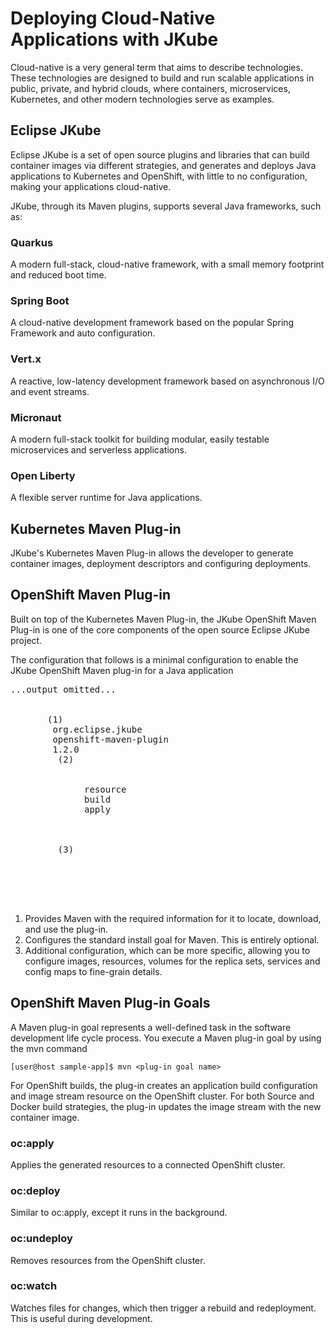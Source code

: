 # Deploying Cloud-Native Applications with JKube

Cloud-native is a very general term that aims to describe technologies. These technologies are designed to build and run scalable applications in public, private, and hybrid clouds, where containers, microservices, Kubernetes, and other modern technologies serve as examples.

## Eclipse JKube
Eclipse JKube is a set of open source plugins and libraries that can build container images via different strategies, and generates and deploys Java applications to Kubernetes and OpenShift, with little to no configuration, making your applications cloud-native.

JKube, through its Maven plugins, supports several Java frameworks, such as:

### Quarkus
A modern full-stack, cloud-native framework, with a small memory footprint and reduced boot time.

### Spring Boot
A cloud-native development framework based on the popular Spring Framework and auto configuration.

### Vert.x
A reactive, low-latency development framework based on asynchronous I/O and event streams.

### Micronaut
A modern full-stack toolkit for building modular, easily testable microservices and serverless applications.

### Open Liberty
A flexible server runtime for Java applications.

## Kubernetes Maven Plug-in
JKube's Kubernetes Maven Plug-in allows the developer to generate container images, deployment descriptors and configuring deployments.

## OpenShift Maven Plug-in
Built on top of the Kubernetes Maven Plug-in, the JKube OpenShift Maven Plug-in is one of the core components of the open source Eclipse JKube project.

The configuration that follows is a minimal configuration to enable the JKube OpenShift Maven plug-in for a Java application
<pre>
...output omitted...
  <build>
    <plugins>
      <plugin> (1)
        <groupId>org.eclipse.jkube</groupId>
        <artifactId>openshift-maven-plugin</artifactId>
        <version>1.2.0</version>
        <executions> (2)
          <execution>
            <goals>
              <goal>resource</goal>
              <goal>build</goal>
              <goal>apply</goal>
            </goals>
          </execution>
        </executions>
        <configuration> (3)
          <!-- additional configuration here -->
        </configuration>
      </plugin>
    </plugins>
  </build>
</pre>

1. Provides Maven with the required information for it to locate, download, and use the plug-in.
2. Configures the standard install goal for Maven. This is entirely optional.
3. Additional configuration, which can be more specific, allowing you to configure images, resources, volumes for the replica sets, services and config maps to fine-grain details.


## OpenShift Maven Plug-in Goals
A Maven plug-in goal represents a well-defined task in the software development life cycle process. You execute a Maven plug-in goal by using the mvn command

```
[user@host sample-app]$ mvn <plug-in goal name>
```

For OpenShift builds, the plug-in creates an application build configuration and image stream resource on the OpenShift cluster. For both Source and Docker build strategies, the plug-in updates the image stream with the new container image.

### oc:apply
Applies the generated resources to a connected OpenShift cluster.

### oc:deploy
Similar to oc:apply, except it runs in the background.

### oc:undeploy 
Removes resources from the OpenShift cluster.

### oc:watch
Watches files for changes, which then trigger a rebuild and redeployment. This is useful during development.